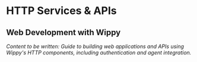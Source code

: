 # HTTP Services & APIs

<!-- Metadata -->
<!-- 
Topic: Web Development with Wippy
Type: Development Guide Hub
Audience: Web Developers
Estimated Reading Time: 10 minutes
Prerequisites: Configuration understanding
-->

<!-- Content Plan -->
<!--
Introduction to building web applications and APIs:
- HTTP service architecture in Wippy
- RESTful API design patterns
- Authentication and security
- Static file serving
- WebSocket and real-time features
- Integration with AI agents
- Performance and scaling considerations

Should establish foundation for web application development in Wippy.
-->

## Web Development with Wippy

*Content to be written: Guide to building web applications and APIs using Wippy's HTTP components, including authentication and agent integration.*
